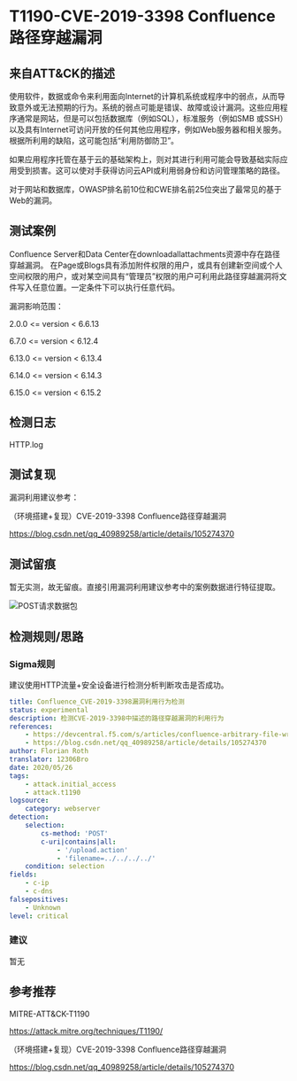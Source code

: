 # T1190-CVE-2019-3398 Confluence路径穿越漏洞

## 来自ATT&CK的描述

使用软件，数据或命令来利用面向Internet的计算机系统或程序中的弱点，从而导致意外或无法预期的行为。系统的弱点可能是错误、故障或设计漏洞。这些应用程序通常是网站，但是可以包括数据库（例如SQL），标准服务（例如SMB 或SSH）以及具有Internet可访问开放的任何其他应用程序，例如Web服务器和相关服务。根据所利用的缺陷，这可能包括“利用防御防卫”。

如果应用程序托管在基于云的基础架构上，则对其进行利用可能会导致基础实际应用受到损害。这可以使对手获得访问云API或利用弱身份和访问管理策略的路径。

对于网站和数据库，OWASP排名前10位和CWE排名前25位突出了最常见的基于Web的漏洞。

## 测试案例

Confluence Server和Data Center在downloadallattachments资源中存在路径穿越漏洞。 在Page或Blogs具有添加附件权限的用户，或具有创建新空间或个人空间权限的用户，或对某空间具有“管理员”权限的用户可利用此路径穿越漏洞将文件写入任意位置。一定条件下可以执行任意代码。

漏洞影响范围：

2.0.0 <= version < 6.6.13

6.7.0 <= version < 6.12.4

6.13.0 <= version < 6.13.4

6.14.0 <= version < 6.14.3

6.15.0 <= version < 6.15.2

## 检测日志

HTTP.log

## 测试复现

漏洞利用建议参考：

（环境搭建+复现）CVE-2019-3398 Confluence路径穿越漏洞

<https://blog.csdn.net/qq_40989258/article/details/105274370>

## 测试留痕

暂无实测，故无留痕。直接引用漏洞利用建议参考中的案例数据进行特征提取。

![POST请求数据包](https://img-blog.csdnimg.cn/20200402185139129.png?x-oss-process=image/watermark,type_ZmFuZ3poZW5naGVpdGk,shadow_10,text_aHR0cHM6Ly9ibG9nLmNzZG4ubmV0L3FxXzQwOTg5MjU4,size_16,color_FFFFFF,t_70)

## 检测规则/思路

### Sigma规则

建议使用HTTP流量+安全设备进行检测分析判断攻击是否成功。

```yml
title: Confluence_CVE-2019-3398漏洞利用行为检测
status: experimental
description: 检测CVE-2019-3398中描述的路径穿越漏洞的利用行为 
references:
    - https://devcentral.f5.com/s/articles/confluence-arbitrary-file-write-via-path-traversal-cve-2019-3398-34181
    - https://blog.csdn.net/qq_40989258/article/details/105274370
author: Florian Roth
translator: 12306Bro
date: 2020/05/26
tags:
    - attack.initial_access
    - attack.t1190
logsource:
    category: webserver
detection:
    selection:
        cs-method: 'POST'
        c-uri|contains|all:
            - '/upload.action'
            - 'filename=../../../../'
    condition: selection
fields:
    - c-ip
    - c-dns
falsepositives:
    - Unknown
level: critical
```

### 建议

暂无

## 参考推荐

MITRE-ATT&CK-T1190

<https://attack.mitre.org/techniques/T1190/>

（环境搭建+复现）CVE-2019-3398 Confluence路径穿越漏洞

<https://blog.csdn.net/qq_40989258/article/details/105274370>